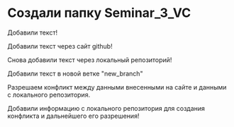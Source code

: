 ﻿# Создали папку Seminar_3_VC

Добавили текст!

Добавили текст через сайт github!

Снова добавили текст через локальный репозиторий!

Добавили текст в новой ветке "new_branch"

Разрешаем конфликт между данными внесенными на сайте и данными с локального репозитория.

Добавили информацию с локального репозитория для создания конфликта и дальнейшего его разрешения!
